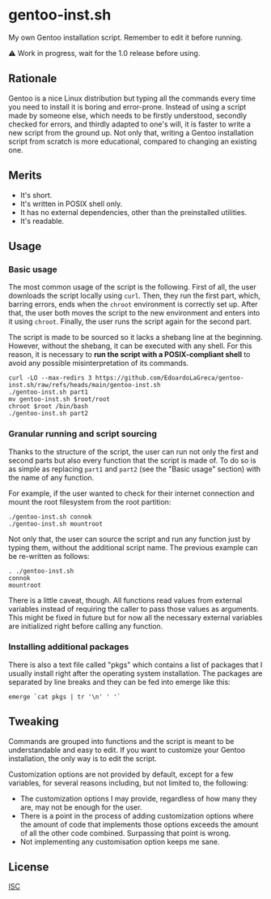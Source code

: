 gentoo-inst.sh
==============

My own Gentoo installation script. Remember to edit it before running.

⚠️ Work in progress, wait for the 1.0 release before using.

## Rationale

Gentoo is a nice Linux distribution but typing all the commands every time you need to install it is boring and error-prone. Instead of using a script made by someone else, which needs to be firstly understood, secondly checked for errors, and thirdly adapted to one's will, it is faster to write a new script from the ground up. Not only that, writing a Gentoo installation script from scratch is more educational, compared to changing an existing one.

## Merits

- It's short.
- It's written in POSIX shell only.
- It has no external dependencies, other than the preinstalled utilities.
- It's readable.

## Usage

### Basic usage

The most common usage of the script is the following. First of all, the user downloads the script locally using `curl`. Then, they run the first part, which, barring errors, ends when the `chroot` environment is correctly set up. After that, the user both moves the script to the new environment and enters into it using `chroot`. Finally, the user runs the script again for the second part.

The script is made to be sourced so it lacks a shebang line at the beginning. However, without the shebang, it can be executed with any shell. For this reason, it is necessary to **run the script with a POSIX-compliant shell** to avoid any possible misinterpretation of its commands.

```
curl -LO --max-redirs 3 https://github.com/EdoardoLaGreca/gentoo-inst.sh/raw/refs/heads/main/gentoo-inst.sh
./gentoo-inst.sh part1
mv gentoo-inst.sh $root/root
chroot $root /bin/bash
./gentoo-inst.sh part2
```

### Granular running and script sourcing

Thanks to the structure of the script, the user can run not only the first and second parts but also every function that the script is made of. To do so is as simple as replacing `part1` and `part2` (see the "Basic usage" section) with the name of any function.

For example, if the user wanted to check for their internet connection and mount the root filesystem from the root partition:

```
./gentoo-inst.sh connok
./gentoo-inst.sh mountroot
```

Not only that, the user can source the script and run any function just by typing them, without the additional script name. The previous example can be re-written as follows:

```
. ./gentoo-inst.sh
connok
mountroot
```

There is a little caveat, though. All functions read values from external variables instead of requiring the caller to pass those values as arguments. This might be fixed in future but for now all the necessary external variables are initialized right before calling any function. <!-- TODO -->

### Installing additional packages

There is also a text file called "pkgs" which contains a list of packages that I usually install right after the operating system installation. The packages are separated by line breaks and they can be fed into emerge like this:

```
emerge `cat pkgs | tr '\n' ' '`
```

## Tweaking

Commands are grouped into functions and the script is meant to be understandable and easy to edit. If you want to customize your Gentoo installation, the only way is to edit the script.

Customization options are not provided by default, except for a few variables, for several reasons including, but not limited to, the following:

- The customization options I may provide, regardless of how many they are, may not be enough for the user.
- There is a point in the process of adding customization options where the amount of code that implements those options exceeds the amount of all the other code combined. Surpassing that point is wrong.
- Not implementing any customisation option keeps me sane.

## License

[ISC](LICENSE)
